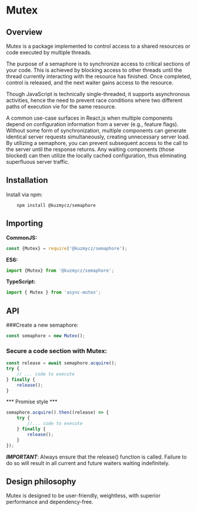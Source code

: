 # Mutex

## Overview
Mutex is a package implemented to control access to a shared resources or code executed by multiple threads.

The purpose of a semaphore is to synchronize access to critical sections of your code. This is achieved by blocking access to other threads until the thread currently interacting with the resource has finished. Once completed, control is released, and the next waiter gains access to the resource.

Though JavaScript is technically single-threaded, it supports asynchronous activities, hence the need to prevent race conditions where two different paths of execution vie for the same resource.

A common use-case surfaces in React.js when multiple components depend on configuration information from a server (e.g., feature flags). Without some form of synchronization, multiple components can generate identical server requests simultaneously, creating unnecessary server load. By utilizing a semaphore, you can prevent subsequent access to the call to the server until the response returns. Any waiting components (those blocked) can then utilize the locally cached configuration, thus eliminating superfluous server traffic.


## Installation
Install via npm:
```shell
    npm install @kuzmycz/semaphore
```

## Importing

**CommonJS:**
```javascript
const {Mutex} = require('@kuzmycz/semaphore');
```

**ES6:**
```javascript
import {Mutex} from '@kuzmycz/semaphore';
```

**TypeScript:**
```typescript
import { Mutex } from 'async-mutex';
```

## API
###Create a new semaphore:
```typescript
const semaphore = new Mutex();
```

### Secure a code section with Mutex:

```typescript
const release = await semaphore.acquire();
try {
    // ... code to execute
} finally {
    release();
}
```

*** Promise style ***
```typescript
semaphore.acquire().then((release) => {
    try {
        //... code to execute
    } finally {
        release();
    }
});
```

***IMPORTANT***: Always ensure that the release() function is called. Failure to do so will result in all current and future waiters waiting indefinitely.


## Design philosophy
Mutex is designed to be user-friendly, weightless, with superior performance and dependency-free.
